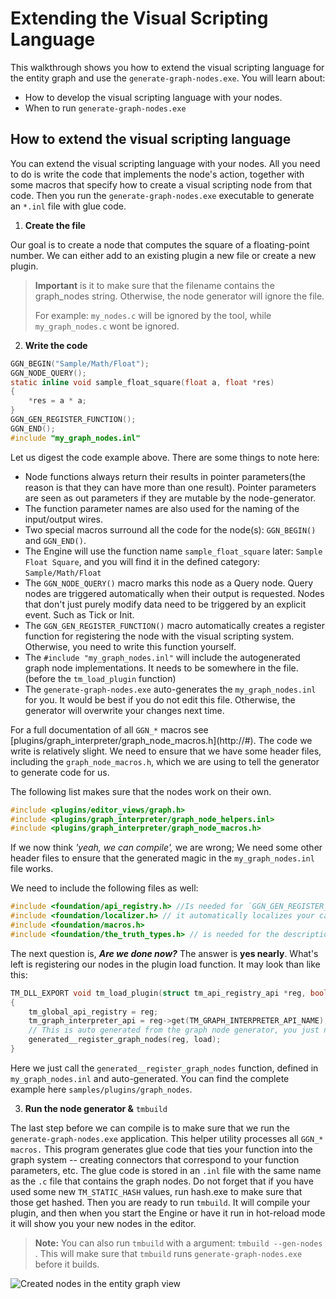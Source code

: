 # Extending the Visual Scripting Language

This walkthrough shows you how to extend the visual scripting language for the entity graph and use the `generate-graph-nodes.exe`. You will learn about:

- How to develop the visual scripting language with your nodes.
- When to run `generate-graph-nodes.exe`

## **How to extend the visual scripting language**

You can extend the visual scripting language with your nodes. All you need to do is write the code that implements the node's action, together with some macros that specify how to create a visual scripting node from that code. Then you run the `generate-graph-nodes.exe` executable to generate an `*.inl` file with glue code.


1. **Create the file**

Our goal is to create a node that computes the square of a floating-point number. We can either add to an existing plugin a new file or create a new plugin. 


> **Important** is it to make sure that the filename contains the graph_nodes string. Otherwise, the node generator will ignore the file.
>
> For example: `my_nodes.c` will be ignored by the tool, while `my_graph_nodes.c` wont be ignored.



2. **Write the code**


```c
GGN_BEGIN("Sample/Math/Float");
GGN_NODE_QUERY();
static inline void sample_float_square(float a, float *res)
{
    *res = a * a;
}
GGN_GEN_REGISTER_FUNCTION();
GGN_END();
#include "my_graph_nodes.inl"
```

Let us digest the code example above. There are some things to note here:

- Node functions always return their results in pointer parameters(the reason is that they can have more than one result). Pointer parameters are seen as out parameters if they are mutable by the node-generator.
- The function parameter names are also used for the naming of the input/output wires.
- Two special macros surround all the code for the node(s): `GGN_BEGIN()` and `GGN_END()`.
- The Engine will use the function name `sample_float_square` later: `Sample Float Square`, and you will find it in the defined category: `Sample/Math/Float`
- The `GGN_NODE_QUERY()` macro marks this node as a Query node. Query nodes are triggered automatically when their output is requested. Nodes that don't just purely modify data need to be triggered by an explicit event. Such as Tick or Init.
- The `GGN_GEN_REGISTER_FUNCTION()` macro automatically creates a register function for registering the node with the visual scripting system. Otherwise, you need to write this function yourself.
- The `#include "my_graph_nodes.inl"` will include the autogenerated graph node implementations. It needs to be somewhere in the file. (before the `tm_load_plugin` function)
- The `generate-graph-nodes.exe` auto-generates the `my_graph_nodes.inl` for you. It would be best if you do not edit this file. Otherwise, the generator will overwrite your changes next time.

For a full documentation of all `GGN_*` macros see \[plugins/graph_interpreter/graph_node_macros.h\](http://#).
The code we write is relatively slight. We need to ensure that we have some header files, including the `graph_node_macros.h`, which we are using to tell the generator to generate code for us. 

The following list makes sure that the nodes work on their own.


```c
#include <plugins/editor_views/graph.h>
#include <plugins/graph_interpreter/graph_node_helpers.inl>
#include <plugins/graph_interpreter/graph_node_macros.h>
```

If we now think *'yeah, we can compile',* we are wrong; We need some other header files to ensure that the generated magic in the `my_graph_nodes.inl` file works. 

We need to include the following files as well:


```c
#include <foundation/api_registry.h> //Is needed for `GGN_GEN_REGISTER_FUNCTION()`
#include <foundation/localizer.h> // it automatically localizes your category name
#include <foundation/macros.h>
#include <foundation/the_truth_types.h> // is needed for the description of the wire input types
```

The next question is, ***Are we done now?***  The answer is **yes nearly**.  What's left is registering our nodes in the plugin load function. It may look than like this:


```c
TM_DLL_EXPORT void tm_load_plugin(struct tm_api_registry_api *reg, bool load)
{
    tm_global_api_registry = reg;
    tm_graph_interpreter_api = reg->get(TM_GRAPH_INTERPRETER_API_NAME);
    // This is auto generated from the graph node generator, you just need to call it.
    generated__register_graph_nodes(reg, load);
}
```

Here we just call the `generated__register_graph_nodes` function, defined in `my_graph_nodes.inl` and auto-generated. You can find the complete example here `samples/plugins/graph_nodes`.


3. **Run the node generator &**  `tmbuild`

The last step before we can compile is to make sure that we run the `generate-graph-nodes.exe` application. This helper utility processes all `GGN_* macros.` This program generates glue code that ties your function into the graph system -- creating connectors that correspond to your function parameters, etc. 
The glue code is stored in an `.inl` file with the same name as the `.c` file that contains the graph nodes. 
Do not forget that if you have used some new `TM_STATIC_HASH` values, run hash.exe to make sure that those get hashed. 
Then you are ready to run `tmbuild`. It will compile your plugin, and then when you start the Engine or have it run in hot-reload mode it will show you your new nodes in the editor.


> **Note:** You can also run `tmbuild` with a argument: `tmbuild --gen-nodes` . This will make sure that `tmbuild` runs `generate-graph-nodes.exe` before it builds.


![Created nodes in the entity graph view](https://paper-attachments.dropbox.com/s_BE512D5FE8135D0385DC0047FF64445B552F54BFA20F2F17110D3CCE8DFC6050_1608038436418_image.png)



